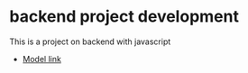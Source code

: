# backend project development

This is a project on backend with javascript
- [Model link](https://app.eraser.io/workspace/YtPqZ1VogxGy1jzIDkzj)